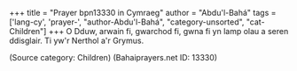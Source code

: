 +++
title = "Prayer bpn13330 in Cymraeg"
author = "Abdu'l-Bahá"
tags = ['lang-cy', 'prayer-', "author-Abdu'l-Bahá", "category-unsorted", "cat-Children"]
+++
O Dduw, arwain fi, gwarchod fi, gwna fi yn lamp olau a seren ddisglair. Ti yw'r Nerthol a'r Grymus.

(Source category: Children)
(Bahaiprayers.net ID: 13330)
